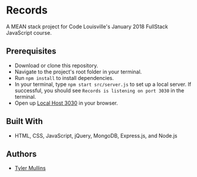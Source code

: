# Records

A MEAN stack project for Code Louisville's January 2018 FullStack JavaScript course.

## Prerequisites

* Download or clone this repository.
* Navigate to the project's root folder in your terminal.
* Run `npm install` to install dependencies.
* In your terminal, type `npm start src/server.js` to set up a local server. If successful, you should see `Records is listening on port 3030` in the terminal.
* Open up [Local Host 3030](http://localhost:3030) in your browser.

## Built With

* HTML, CSS, JavaScript, jQuery, MongoDB, Express.js, and Node.js

## Authors

* [Tyler Mullins](https://github.com/jessetylermullins)